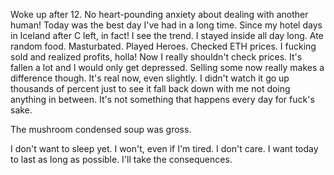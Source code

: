 Woke up after 12. No heart-pounding anxiety about dealing with another human! Today was the best day I've had in a long time. Since my hotel days in Iceland after C left, in fact! I see the trend. I stayed inside all day long. Ate random food. Masturbated. Played Heroes. Checked ETH prices. I fucking sold and realized profits, holla! Now I really shouldn't check prices. It's fallen a lot and I would only get depressed. Selling some now really makes a difference though. It's real now, even slightly. I didn't watch it go up thousands of percent just to see it fall back down with me not doing anything in between. It's not something that happens every day for fuck's sake.

The mushroom condensed soup was gross.

I don't want to sleep yet. I won't, even if I'm tired. I don't care. I want today to last as long as possible. I'll take the consequences.
